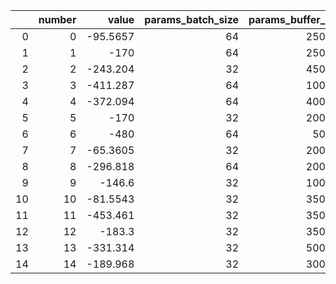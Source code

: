 |    |   number |     value |   params_batch_size |   params_buffer_size |   params_exploration_final_eps |   params_exploration_fraction |   params_exploration_initial_eps |   params_gamma |   params_learning_rate | state    |
|---:|---------:|----------:|--------------------:|---------------------:|-------------------------------:|------------------------------:|---------------------------------:|---------------:|-----------------------:|:---------|
|  0 |        0 |  -95.5657 |                  64 |               250000 |                      0.0554774 |                      0.366097 |                         0.913465 |       0.922214 |            0.000129767 | COMPLETE |
|  1 |        1 | -170      |                  64 |               250000 |                      0.0891924 |                      0.483996 |                         0.966131 |       0.942505 |            0.000675637 | COMPLETE |
|  2 |        2 | -243.204  |                  32 |               450000 |                      0.0390468 |                      0.417239 |                         0.943094 |       0.915827 |            0.000290367 | COMPLETE |
|  3 |        3 | -411.287  |                  64 |               100000 |                      0.0291216 |                      0.345696 |                         0.995286 |       0.93435  |            2.169e-05   | COMPLETE |
|  4 |        4 | -372.094  |                  64 |               400000 |                      0.0212982 |                      0.387675 |                         0.963787 |       0.996927 |            0.000339554 | COMPLETE |
|  5 |        5 | -170      |                  32 |               200000 |                      0.0725777 |                      0.336452 |                         0.959793 |       0.902039 |            0.000522237 | COMPLETE |
|  6 |        6 | -480      |                  64 |                50000 |                      0.0152242 |                      0.351771 |                         0.829112 |       0.965092 |            1.49062e-05 | COMPLETE |
|  7 |        7 |  -65.3605 |                  32 |               200000 |                      0.0373864 |                      0.138603 |                         0.953303 |       0.957292 |            0.000147633 | COMPLETE |
|  8 |        8 | -296.818  |                  64 |               200000 |                      0.0603895 |                      0.216516 |                         0.816702 |       0.944169 |            0.000160056 | COMPLETE |
|  9 |        9 | -146.6    |                  32 |               100000 |                      0.0573373 |                      0.443905 |                         0.991833 |       0.933341 |            3.71351e-05 | COMPLETE |
| 10 |       10 |  -81.5543 |                  32 |               350000 |                      0.0379696 |                      0.106073 |                         0.865942 |       0.967769 |            4.75787e-05 | COMPLETE |
| 11 |       11 | -453.461  |                  32 |               350000 |                      0.0389229 |                      0.109791 |                         0.865618 |       0.969262 |            5.52054e-05 | COMPLETE |
| 12 |       12 | -183.3    |                  32 |               350000 |                      0.0358928 |                      0.113546 |                         0.886102 |       0.966522 |            6.31265e-05 | COMPLETE |
| 13 |       13 | -331.314  |                  32 |               500000 |                      0.0457128 |                      0.192195 |                         0.855174 |       0.985037 |            0.000113522 | COMPLETE |
| 14 |       14 | -189.968  |                  32 |               300000 |                      0.0103145 |                      0.190773 |                         0.915598 |       0.957227 |            3.46498e-05 | COMPLETE |